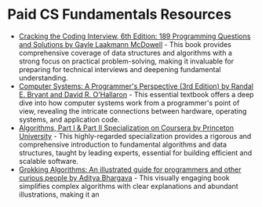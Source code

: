 # Paid CS Fundamentals Resources

*   [Cracking the Coding Interview, 6th Edition: 189 Programming Questions and Solutions by Gayle Laakmann McDowell](https://www.amazon.com/Cracking-Coding-Interview-Programming-Questions/dp/0984782850/) - This book provides comprehensive coverage of data structures and algorithms with a strong focus on practical problem-solving, making it invaluable for preparing for technical interviews and deepening fundamental understanding.
*   [Computer Systems: A Programmer's Perspective (3rd Edition) by Randal E. Bryant and David R. O'Hallaron](https://www.amazon.com/Computer-Systems-Programmers-Perspective-3rd/dp/013409266X/) - This essential textbook offers a deep dive into how computer systems work from a programmer's point of view, revealing the intricate connections between hardware, operating systems, and application code.
*   [Algorithms, Part I & Part II Specialization on Coursera by Princeton University](https://www.coursera.org/specializations/algorithms) - This highly-regarded specialization provides a rigorous and comprehensive introduction to fundamental algorithms and data structures, taught by leading experts, essential for building efficient and scalable software.
*   [Grokking Algorithms: An illustrated guide for programmers and other curious people by Aditya Bhargava](https://www.amazon.com/Grokking-Algorithms-illustrated-programmers-curious/dp/1617292230/) - This visually engaging book simplifies complex algorithms with clear explanations and abundant illustrations, making it an